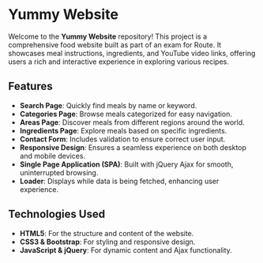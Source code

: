 # Yummy Website

Welcome to the **Yummy Website** repository! This project is a comprehensive food website built as part of an exam for Route. It showcases meal instructions, ingredients, and YouTube video links, offering users a rich and interactive experience in exploring various recipes.

## Features

- **Search Page**: Quickly find meals by name or keyword.
- **Categories Page**: Browse meals categorized for easy navigation.
- **Areas Page**: Discover meals from different regions around the world.
- **Ingredients Page**: Explore meals based on specific ingredients.
- **Contact Form**: Includes validation to ensure correct user input.
- **Responsive Design**: Ensures a seamless experience on both desktop and mobile devices.
- **Single Page Application (SPA)**: Built with jQuery Ajax for smooth, uninterrupted browsing.
- **Loader**: Displays while data is being fetched, enhancing user experience.

## Technologies Used

- **HTML5**: For the structure and content of the website.
- **CSS3 & Bootstrap**: For styling and responsive design.
- **JavaScript & jQuery**: For dynamic content and Ajax functionality.
